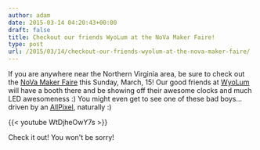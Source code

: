 ```yaml
---
author: adam
date: 2015-03-14 04:20:43+00:00
draft: false
title: Checkout our friends WyoLum at the NoVa Maker Faire!
type: post
url: /2015/03/14/checkout-our-friends-wyolum-at-the-nova-maker-faire/
---
```


If you are anywhere near the Northern Virginia area, be sure to check out the [NoVa Maker Faire](http://makerfairenova.com/) this Sunday, March, 15! Our good friends at [WyoLum](wyolum.com) will have a booth there and be showing off their awesome clocks and much LED awesomeness :) You might even get to see one of these bad boys... driven by an [AllPixel](/AllPixel), naturally :)

{{< youtube WtDjheOwY7s >}}

Check it out! You won't be sorry!
